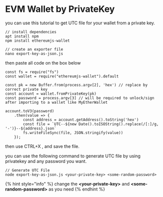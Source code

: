 # EVM Wallet by PrivateKey

you can use this tutorial to get UTC file for your wallet from a private key.



```
// install dependencies
apt install npm
npm install ethereumjs-wallet

// create an exporter file
nano export-key-as-json.js
```

then paste all code on the box below

```
const fs = require("fs")
const wallet = require("ethereumjs-wallet").default

const pk = new Buffer.from(process.argv[2], 'hex') // replace by correct private key
const account = wallet.fromPrivateKey(pk)
const password = process.argv[3] // will be required to unlock/sign after importing to a wallet like MyEtherWallet

account.toV3(password)
    .then(value => {
        const address = account.getAddress().toString('hex')
        const file = `UTC--${new Date().toISOString().replace(/[:]/g, '-')}--${address}.json`
        fs.writeFileSync(file, JSON.stringify(value))
    });
```

then use CTRL+X , and save the file.

you can use the following command to generate UTC file by using privatekey and any password you want.

```
// Generate UTC File
node export-key-as-json.js <your-private-key> <some-random-password>
```

{% hint style="info" %}
change the **\<your-private-key>** and **\<some-random-password>** as you need
{% endhint %}
